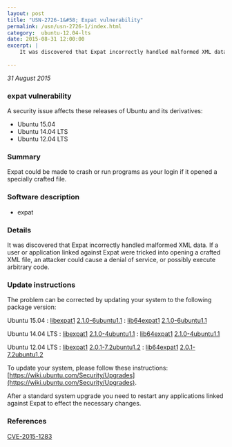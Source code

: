 ```yaml
---
layout: post
title: "USN-2726-1&#58; Expat vulnerability"
permalink: /usn/usn-2726-1/index.html
category:  ubuntu-12.04-lts
date: 2015-08-31 12:00:00
excerpt: |
    It was discovered that Expat incorrectly handled malformed XML data. If a user or application linked against Expat were tricked into opening a crafted XML file, an attacker could cause a denial of service, or possibly execute arbitrary code. 
    
--- 
```

 
 

*31 August 2015*

### expat vulnerability

A security issue affects these releases of Ubuntu and its derivatives:

* Ubuntu 15.04
* Ubuntu 14.04 LTS
* Ubuntu 12.04 LTS

### Summary

Expat could be made to crash or run programs as your login if it opened a specially crafted file.

### Software description

* expat 

### Details

It was discovered that Expat incorrectly handled malformed XML data. If a user or application linked against Expat were tricked into opening a crafted XML file, an attacker could cause a denial of service, or possibly execute arbitrary code. 

### Update instructions

The problem can be corrected by updating your system to the following package version:

Ubuntu 15.04
 : [libexpat1](https://launchpad.net/ubuntu/+source/expat) <span> [2.1.0-6ubuntu1.1](https://launchpad.net/ubuntu/+source/expat/2.1.0-6ubuntu1.1) </span> 
 : [lib64expat1](https://launchpad.net/ubuntu/+source/expat) <span> [2.1.0-6ubuntu1.1](https://launchpad.net/ubuntu/+source/expat/2.1.0-6ubuntu1.1) </span> 

Ubuntu 14.04 LTS
 : [libexpat1](https://launchpad.net/ubuntu/+source/expat) <span> [2.1.0-4ubuntu1.1](https://launchpad.net/ubuntu/+source/expat/2.1.0-4ubuntu1.1) </span> 
 : [lib64expat1](https://launchpad.net/ubuntu/+source/expat) <span> [2.1.0-4ubuntu1.1](https://launchpad.net/ubuntu/+source/expat/2.1.0-4ubuntu1.1) </span> 

Ubuntu 12.04 LTS
 : [libexpat1](https://launchpad.net/ubuntu/+source/expat) <span> [2.0.1-7.2ubuntu1.2](https://launchpad.net/ubuntu/+source/expat/2.0.1-7.2ubuntu1.2) </span> 
 : [lib64expat1](https://launchpad.net/ubuntu/+source/expat) <span> [2.0.1-7.2ubuntu1.2](https://launchpad.net/ubuntu/+source/expat/2.0.1-7.2ubuntu1.2) </span> 

To update your system, please follow these instructions: [https://wiki.ubuntu.com/Security/Upgrades](https://wiki.ubuntu.com/Security/Upgrades).

After a standard system upgrade you need to restart any applications linked against Expat to effect the necessary changes. 

### References

 
 [CVE-2015-1283](http://people.ubuntu.com/~ubuntu-security/cve/CVE-2015-1283)
 

